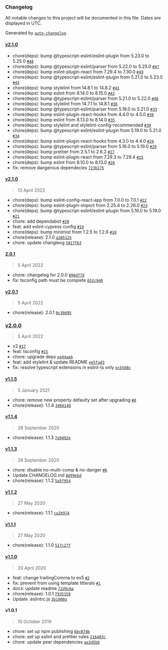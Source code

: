 ### Changelog

All notable changes to this project will be documented in this file. Dates are displayed in UTC.

Generated by [`auto-changelog`](https://github.com/CookPete/auto-changelog).

#### [v2.1.0](https://github.com/WTTJ/wttj-config-front/compare/v2.1.0...v2.1.0)

- chore(deps): bump @typescript-eslint/eslint-plugin from 5.23.0 to 5.25.0 [`#48`](https://github.com/WTTJ/wttj-config-front/pull/48)
- chore(deps): bump @typescript-eslint/parser from 5.22.0 to 5.25.0 [`#47`](https://github.com/WTTJ/wttj-config-front/pull/47)
- chore(deps): bump eslint-plugin-react from 7.29.4 to 7.30.0 [`#49`](https://github.com/WTTJ/wttj-config-front/pull/49)
- chore(deps): bump @typescript-eslint/eslint-plugin from 5.21.0 to 5.23.0 [`#43`](https://github.com/WTTJ/wttj-config-front/pull/43)
- chore(deps): bump stylelint from 14.8.1 to 14.8.2 [`#41`](https://github.com/WTTJ/wttj-config-front/pull/41)
- chore(deps): bump eslint from 8.14.0 to 8.15.0 [`#42`](https://github.com/WTTJ/wttj-config-front/pull/42)
- chore(deps): bump @typescript-eslint/parser from 5.21.0 to 5.22.0 [`#40`](https://github.com/WTTJ/wttj-config-front/pull/40)
- chore(deps): bump stylelint from 14.7.1 to 14.8.1 [`#38`](https://github.com/WTTJ/wttj-config-front/pull/38)
- chore(deps): bump @typescript-eslint/parser from 5.19.0 to 5.21.0 [`#33`](https://github.com/WTTJ/wttj-config-front/pull/33)
- chore(deps): bump eslint-plugin-react-hooks from 4.4.0 to 4.5.0 [`#36`](https://github.com/WTTJ/wttj-config-front/pull/36)
- chore(deps): bump eslint from 8.13.0 to 8.14.0 [`#35`](https://github.com/WTTJ/wttj-config-front/pull/35)
- chore(deps): bump stylelint and stylelint-config-recommended [`#30`](https://github.com/WTTJ/wttj-config-front/pull/30)
- chore(deps): bump @typescript-eslint/eslint-plugin from 5.19.0 to 5.21.0 [`#34`](https://github.com/WTTJ/wttj-config-front/pull/34)
- chore(deps): bump eslint-plugin-react-hooks from 4.3.0 to 4.4.0 [`#24`](https://github.com/WTTJ/wttj-config-front/pull/24)
- chore(deps): bump @typescript-eslint/parser from 5.16.0 to 5.19.0 [`#29`](https://github.com/WTTJ/wttj-config-front/pull/29)
- chore(deps): bump prettier from 2.5.1 to 2.6.2 [`#27`](https://github.com/WTTJ/wttj-config-front/pull/27)
- chore(deps): bump eslint-plugin-react from 7.29.3 to 7.29.4 [`#25`](https://github.com/WTTJ/wttj-config-front/pull/25)
- chore(deps): bump eslint from 8.10.0 to 8.13.0 [`#26`](https://github.com/WTTJ/wttj-config-front/pull/26)
- fix: remove dangerous dependecies [`723b175`](https://github.com/WTTJ/wttj-config-front/commit/723b175856e21c4b4c8e40f78228d147f63d7a83)

#### [v2.1.0](https://github.com/WTTJ/wttj-config-front/compare/2.0.1...v2.1.0)

> 13 April 2022

- chore(deps): bump eslint-config-react-app from 7.0.0 to 7.0.1 [`#22`](https://github.com/WTTJ/wttj-config-front/pull/22)
- chore(deps): bump eslint-plugin-import from 2.25.4 to 2.26.0 [`#23`](https://github.com/WTTJ/wttj-config-front/pull/23)
- chore(deps): bump @typescript-eslint/eslint-plugin from 5.16.0 to 5.19.0 [`#21`](https://github.com/WTTJ/wttj-config-front/pull/21)
- chore: add dependabot [`#20`](https://github.com/WTTJ/wttj-config-front/pull/20)
- feat: add eslint-cypress config [`#19`](https://github.com/WTTJ/wttj-config-front/pull/19)
- chore(deps): bump minimist from 1.2.5 to 1.2.6 [`#18`](https://github.com/WTTJ/wttj-config-front/pull/18)
- chore(release): 2.1.0 [`a205125`](https://github.com/WTTJ/wttj-config-front/commit/a205125897203a954c847e677bc5dccd88404c95)
- chore: update changleog [`5927fb3`](https://github.com/WTTJ/wttj-config-front/commit/5927fb378ae2336eca343f95b970f0c3f25aa1a5)

#### [2.0.1](https://github.com/WTTJ/wttj-config-front/compare/v2.0.1...2.0.1)

> 5 April 2022

- chore: changelog for 2.0.0 [`096d77d`](https://github.com/WTTJ/wttj-config-front/commit/096d77d2649959f7d1a9201d2ccf6a121661e717)
- fix: tsconfig path must be complete [`652c940`](https://github.com/WTTJ/wttj-config-front/commit/652c940c5d1ab783a27c905f3e85095c6a217f6b)

#### [v2.0.1](https://github.com/WTTJ/wttj-config-front/compare/v2.0.0...v2.0.1)

> 5 April 2022

- chore(release): 2.0.1 [`0c38d95`](https://github.com/WTTJ/wttj-config-front/commit/0c38d95003b0470028e5945e3d23f77985fd05c0)

### [v2.0.0](https://github.com/WTTJ/wttj-config-front/compare/v1.1.5...v2.0.0)

> 5 April 2022

- v2 [`#17`](https://github.com/WTTJ/wttj-config-front/pull/17)
- feat: tsconfig [`#15`](https://github.com/WTTJ/wttj-config-front/pull/15)
- chore: upgrade deps [`ee44aeb`](https://github.com/WTTJ/wttj-config-front/commit/ee44aeb5edee17a077ba2aed3d7e5d2c94a9652d)
- feat: add stylelint & update README [`ee5fad3`](https://github.com/WTTJ/wttj-config-front/commit/ee5fad3bb2ba2baa0b8c00ad46077d2e42a5f94c)
- fix: resolve typescript extensions in eslint-ts only [`ecb588c`](https://github.com/WTTJ/wttj-config-front/commit/ecb588cbde0e6921a4832a04bcc35176c6ea036f)

#### [v1.1.5](https://github.com/WTTJ/wttj-config-front/compare/v1.1.4...v1.1.5)

> 5 January 2021

- chore: remove new property defaulty set after upgrading [`#8`](https://github.com/WTTJ/wttj-config-front/pull/8)
- chore(release): 1.1.4 [`3466148`](https://github.com/WTTJ/wttj-config-front/commit/3466148dcb6282c489452f587f87e843a8956371)

#### [v1.1.4](https://github.com/WTTJ/wttj-config-front/compare/v1.1.3...v1.1.4)

> 28 September 2020

- chore(release): 1.1.3 [`7a9492e`](https://github.com/WTTJ/wttj-config-front/commit/7a9492e4b3f80a9ae5cbe7e2423d8a7340b6fb52)

#### [v1.1.3](https://github.com/WTTJ/wttj-config-front/compare/v1.1.2...v1.1.3)

> 28 September 2020

- chore: disable no-multi-comp & no-danger [`#6`](https://github.com/WTTJ/wttj-config-front/pull/6)
- Update CHANGELOG.md [`8d99ebd`](https://github.com/WTTJ/wttj-config-front/commit/8d99ebd3c3123ec12c4eb0570a7e1d7d17cbb6c3)
- chore(release): 1.1.2 [`5a5f954`](https://github.com/WTTJ/wttj-config-front/commit/5a5f954f94cb2ac6e638da70439e49da3ed66a1f)

#### [v1.1.2](https://github.com/WTTJ/wttj-config-front/compare/v1.1.1...v1.1.2)

> 27 May 2020

- chore(release): 1.1.1 [`ca2b974`](https://github.com/WTTJ/wttj-config-front/commit/ca2b974eaa0972285ebea738be320ca8c5496372)

#### [v1.1.1](https://github.com/WTTJ/wttj-config-front/compare/v1.1.0...v1.1.1)

> 27 May 2020

- chore(release): 1.1.0 [`517c27f`](https://github.com/WTTJ/wttj-config-front/commit/517c27f2b63991d1ea2886e16ae244a2eac811da)

#### [v1.1.0](https://github.com/WTTJ/wttj-config-front/compare/v1.0.1...v1.1.0)

> 20 April 2020

- feat: change trailingComma to es5 [`#2`](https://github.com/WTTJ/wttj-config-front/pull/2)
- fix: prevent from using template litterals [`#1`](https://github.com/WTTJ/wttj-config-front/pull/1)
- docs: update readme [`72d9c6a`](https://github.com/WTTJ/wttj-config-front/commit/72d9c6a8dec676e69fdf3b9f25492db77a7ed87c)
- chore(release): 1.0.1 [`7935159`](https://github.com/WTTJ/wttj-config-front/commit/793515999dfa243cd912ed34f97188c7bbcf86b0)
- Update .eslintrc.js [`3b1000a`](https://github.com/WTTJ/wttj-config-front/commit/3b1000a4afb2f4253dde84f605fca4f6255e3b9e)

#### v1.0.1

> 10 October 2019

- chore: set up npm publishing [`6bc074b`](https://github.com/WTTJ/wttj-config-front/commit/6bc074bb584c2911ac1a6d4bf8f4495dbe78f441)
- chore: set up eslint and prettier rules [`216403c`](https://github.com/WTTJ/wttj-config-front/commit/216403ca6726c671c3b76b2d9c13f9af4b65eff4)
- chore: update peer dependencies [`aa3d5bb`](https://github.com/WTTJ/wttj-config-front/commit/aa3d5bb5dd678cdac65cd83e6f716cef593fb34d)
